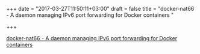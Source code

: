 +++
date = "2017-03-27T11:50:11+03:00"
draft = false
title = "docker-nat66 - A daemon managing IPv6 port forwarding for Docker containers "

+++

<p><a href="https://t.co/HHP9M0HryF">docker-nat66 - A daemon managing IPv6 port forwarding for Docker containers </a></p>